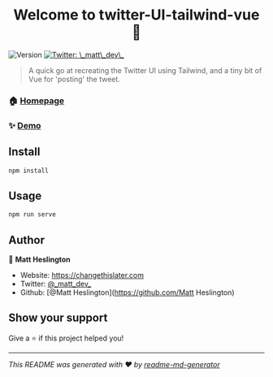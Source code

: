 <h1 align="center">Welcome to twitter-UI-tailwind-vue 👋</h1>
<p>
  <img alt="Version" src="https://img.shields.io/badge/version-0.1.0-blue.svg?cacheSeconds=2592000" />
  <a href="https://twitter.com/\_matt\_dev\_" target="_blank">
    <img alt="Twitter: \_matt\_dev\_" src="https://img.shields.io/twitter/follow/\_matt\_dev\_.svg?style=social" />
  </a>
</p>

> A quick go at recreating the Twitter UI using Tailwind, and a tiny bit of Vue for 'posting' the tweet.

### 🏠 [Homepage](https://github.com/MattHeslington/Twitter-UI-with-Tailwind-Vue)

### ✨ [Demo](https://changethislater.com)

## Install

```sh
npm install
```

## Usage

```sh
npm run serve
```

## Author

👤 **Matt Heslington**

* Website: https://changethislater.com
* Twitter: [@\_matt\_dev\_](https://twitter.com/\_matt\_dev\_)
* Github: [@Matt Heslington](https://github.com/Matt Heslington)

## Show your support

Give a ⭐️ if this project helped you!

***
_This README was generated with ❤️ by [readme-md-generator](https://github.com/kefranabg/readme-md-generator)_